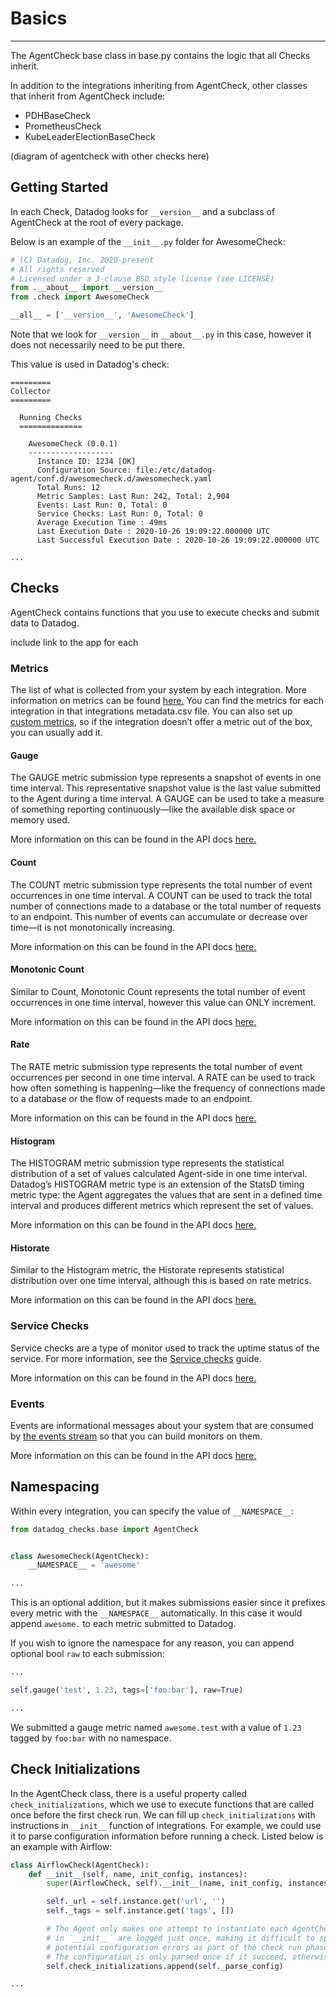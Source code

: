 # Basics

-----

The AgentCheck base class in base.py contains the logic that all Checks inherit.

In addition to the integrations inheriting from AgentCheck, other classes that inherit from AgentCheck include:

- PDHBaseCheck
- PrometheusCheck
- KubeLeaderElectionBaseCheck

(diagram of agentcheck with other checks here)

## Getting Started
In each Check, Datadog looks for `__version__` and a subclass of AgentCheck at the root of every package.

Below is an example of the `__init__.py` folder for AwesomeCheck:
```python
# (C) Datadog, Inc. 2020-present
# All rights reserved
# Licensed under a 3-clause BSD style license (see LICENSE)
from .__about__ import __version__
from .check import AwesomeCheck

__all__ = ['__version__', 'AwesomeCheck']
```

Note that we look for `__version__` in `__about__.py` in this case, however it does not necessarily need to be put there. 

This value is used in Datadog's check:

```
=========
Collector
=========

  Running Checks
  ==============

    AwesomeCheck (0.0.1)
    -------------------
      Instance ID: 1234 [OK]
      Configuration Source: file:/etc/datadog-agent/conf.d/awesomecheck.d/awesomecheck.yaml
      Total Runs: 12
      Metric Samples: Last Run: 242, Total: 2,904
      Events: Last Run: 0, Total: 0
      Service Checks: Last Run: 0, Total: 0
      Average Execution Time : 49ms
      Last Execution Date : 2020-10-26 19:09:22.000000 UTC
      Last Successful Execution Date : 2020-10-26 19:09:22.000000 UTC

...
```

## Checks
AgentCheck contains functions that you use to execute checks and submit data to Datadog.

include link to the app for each 

### Metrics
The list of what is collected from your system by each integration. More information on metrics can be found [here.](https://docs.datadoghq.com/developers/metrics/types/) You can find the metrics for each integration in that integrations metadata.csv file. You can also set up [custom metrics](https://docs.datadoghq.com/developers/metrics/), so if the integration doesn’t offer a metric out of the box, you can usually add it.

#### Gauge
The GAUGE metric submission type represents a snapshot of events in one time interval. This representative snapshot value is the last value submitted to the Agent during a time interval. A GAUGE can be used to take a measure of something reporting continuously—like the available disk space or memory used.

More information on this can be found in the API docs [here.](https://datadoghq.dev/integrations-core/base/api/#datadog_checks.base.checks.base.AgentCheck.gauge)

#### Count
The COUNT metric submission type represents the total number of event occurrences in one time interval. A COUNT can be used to track the total number of connections made to a database or the total number of requests to an endpoint. This number of events can accumulate or decrease over time—it is not monotonically increasing.

More information on this can be found in the API docs [here.](https://datadoghq.dev/integrations-core/base/api/#datadog_checks.base.checks.base.AgentCheck.count)


#### Monotonic Count
Similar to Count, Monotonic Count represents the total number of event occurrences in one time interval, however this value can ONLY increment.

More information on this can be found in the API docs [here.](https://datadoghq.dev/integrations-core/base/api/#datadog_checks.base.checks.base.AgentCheck.monotonic_count)

#### Rate
The RATE metric submission type represents the total number of event occurrences per second in one time interval. A RATE can be used to track how often something is happening—like the frequency of connections made to a database or the flow of requests made to an endpoint.

More information on this can be found in the API docs [here.](https://datadoghq.dev/integrations-core/base/api/#datadog_checks.base.checks.base.AgentCheck.rate)

#### Histogram
The HISTOGRAM metric submission type represents the statistical distribution of a set of values calculated Agent-side in one time interval. Datadog’s HISTOGRAM metric type is an extension of the StatsD timing metric type: the Agent aggregates the values that are sent in a defined time interval and produces different metrics which represent the set of values.

More information on this can be found in the API docs [here.](https://datadoghq.dev/integrations-core/base/api/#datadog_checks.base.checks.base.AgentCheck.histogram)

#### Historate
Similar to the Histogram metric, the Historate represents statistical distribution over one time interval, although this is based on rate metrics.

More information on this can be found in the API docs [here.](https://datadoghq.dev/integrations-core/base/api/#datadog_checks.base.checks.base.AgentCheck.historate)

### Service Checks
Service checks are a type of monitor used to track the uptime status of the service. For more information, see the [Service checks](https://docs.datadoghq.com/developers/service_checks/) guide.

More information on this can be found in the API docs [here.](https://datadoghq.dev/integrations-core/base/api/#datadog_checks.base.checks.base.AgentCheck.service_check)

### Events
Events are informational messages about your system that are consumed by [the events stream](https://app.datadoghq.com/event/stream) so that you can build monitors on them.

More information on this can be found in the API docs [here.](https://datadoghq.dev/integrations-core/base/api/#datadog_checks.base.checks.base.AgentCheck.event)

## Namespacing
Within every integration, you can specify the value of `__NAMESPACE__`:
```python
from datadog_checks.base import AgentCheck


class AwesomeCheck(AgentCheck):
    __NAMESPACE__ = 'awesome'

...
```
This is an optional addition, but it makes submissions easier since it prefixes every metric with the `__NAMESPACE__` automatically. In this case it would append `awesome.` to each metric submitted to Datadog.

If you wish to ignore the namespace for any reason, you can append optional bool `raw` to each submission:
```python
...

self.gauge('test', 1.23, tags=['foo:bar'], raw=True)

...
```
We submitted a gauge metric named `awesome.test` with a value of `1.23` tagged by `foo:bar` with no namespace.

## Check Initializations
In the AgentCheck class, there is a useful property called `check_initializations`, which we use to execute functions that are called once before the first check run.
We can fill up `check_initializations` with instructions in `__init__` function of integrations. For example, we could use it to parse configuration information before running a check. Listed below is an example with Airflow:

```python
class AirflowCheck(AgentCheck):
    def __init__(self, name, init_config, instances):
        super(AirflowCheck, self).__init__(name, init_config, instances)

        self._url = self.instance.get('url', '')
        self._tags = self.instance.get('tags', [])

        # The Agent only makes one attempt to instantiate each AgentCheck so any errors occurring
        # in `__init__` are logged just once, making it difficult to spot. Therefore, we emit
        # potential configuration errors as part of the check run phase.
        # The configuration is only parsed once if it succeed, otherwise it's retried.
        self.check_initializations.append(self._parse_config)

...
```

